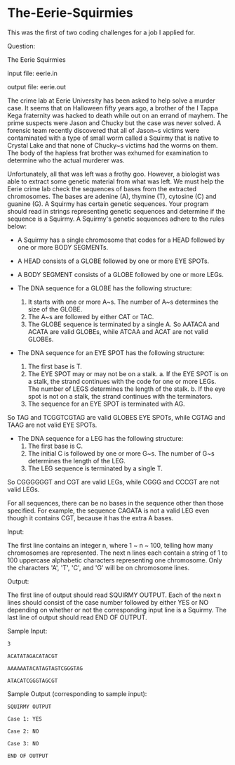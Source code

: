 The-Eerie-Squirmies
===================

This was the first of two coding challenges for a job I applied for.

Question:

The Eerie Squirmies

input file: eerie.in

output file: eerie.out

The crime lab at Eerie University has been asked to help solve a murder case. It seems that on Halloween fifty years ago, a brother of the I Tappa Kega fraternity was hacked to death while out on an errand of mayhem. The prime suspects were Jason and Chucky but the case was never solved. A forensic team recently discovered that all of Jason~s victims were contaminated with a type of small worm called a Squirmy that is native to Crystal Lake and that none of Chucky~s victims had the worms on them. The body of the hapless frat brother was exhumed for examination to determine who the actual murderer was.

Unfortunately, all that was left was a frothy goo. However, a biologist was able to extract some genetic material from what was left. We must help the Eerie crime lab check the sequences of bases from the extracted chromosomes. The bases are adenine (A), thymine (T), cytosine (C) and guanine (G). A Squirmy has certain genetic sequences. Your program should read in strings representing genetic sequences and determine if the sequence is a Squirmy.  A Squirmy's genetic sequences adhere to the rules below:

* A Squirmy has a single chromosome that codes for a HEAD followed by one or more BODY SEGMENTs.

* A HEAD consists of a GLOBE followed by one or more EYE SPOTs.

* A BODY SEGMENT consists of a GLOBE followed by one or more LEGs.

* The DNA sequence for a GLOBE has the following structure:
  1. It starts with one or more A~s. The number of A~s determines the size of the GLOBE.
  2. The A~s are followed by either CAT or TAC.
  3. The GLOBE sequence is terminated by a single A.
So AATACA and ACATA are valid GLOBEs, while ATCAA and ACAT are not valid GLOBEs.

* The DNA sequence for an EYE SPOT has the following structure:
  1. The first base is T.
  2. The EYE SPOT may or may not be on a stalk.
    a. If the EYE SPOT is on a stalk, the strand continues with the code for one or more LEGs. The number of LEGS determines the length of the stalk.
    b. If the eye spot is not on a stalk, the strand continues with the terminators.
  3. The sequence for an EYE SPOT is terminated with AG.

So TAG and TCGGTCGTAG are valid GLOBES EYE SPOTs, while CGTAG and TAAG are not valid EYE SPOTs.

* The DNA sequence for a LEG has the following structure:
  1. The first base is C.
  2. The initial C is followed by one or more G~s. The number of G~s determines the length of the LEG.
  3. The LEG sequence is terminated by a single T.

So CGGGGGGT and CGT are valid LEGs, while CGGG and CCCGT are not valid LEGs.

For all sequences, there can be no bases in the sequence other than those specified. For example, the sequence CAGATA is not a valid LEG even though it contains CGT, because it has the extra A bases.

Input:

The first line contains an integer n, where 1 ~ n ~ 100, telling how many chromosomes are represented. The next n lines each contain a string of 1 to 100 uppercase alphabetic characters representing one chromosome. Only the characters 'A', 'T', 'C', and 'G' will be on chromosome lines.

Output:

The first line of output should read SQUIRMY OUTPUT. Each of the next n lines should consist of the case number followed by either YES or NO depending on whether or not the corresponding input line is a Squirmy. The last line of output should read END OF OUTPUT.

Sample Input:

    3

    ACATATAGACATACGT

    AAAAAATACATAGTAGTCGGGTAG

    ATACATCGGGTAGCGT

Sample Output (corresponding to sample input):

    SQUIRMY OUTPUT

    Case 1: YES

    Case 2: NO

    Case 3: NO

    END OF OUTPUT
